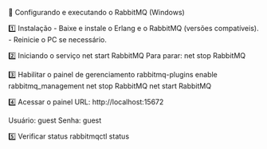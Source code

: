 🐇 Configurando e executando o RabbitMQ (Windows)

1️⃣ Instalação
    - Baixe e instale o Erlang e o RabbitMQ (versões compatíveis).
    - Reinicie o PC se necessário.

2️⃣ Iniciando o serviço
    net start RabbitMQ
Para parar:
    net stop RabbitMQ

3️⃣ Habilitar o painel de gerenciamento
    rabbitmq-plugins enable rabbitmq_management
    net stop RabbitMQ
    net start RabbitMQ

4️⃣ Acessar o painel
URL: http://localhost:15672

Usuário: guest
Senha: guest

5️⃣ Verificar status
    rabbitmqctl status
